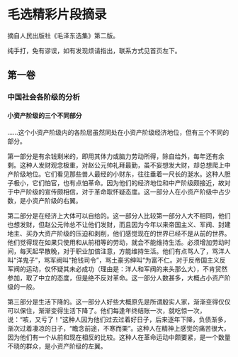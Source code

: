 # 毛选精彩片段摘录

摘自人民出版社《毛泽东选集》第二版。

纯手打，免有谬误，如有发现烦请指出，联系方式见首页左下。

## 第一卷

### 中国社会各阶级的分析

#### 小资产阶级的三个不同部分

……这个小资产阶级内的各阶层虽然同处在小资产阶级经济地位，但有三个不同的部分。

第一部分是有余钱剩米的，即用其体力或脑力劳动所得，除自给外，每年还有余剩。这种人发财观念极重，对赵公元帅礼拜最勤，虽不妄想发大财，却总想爬上中产阶级地位。它们看见那些兽人最经的小财东，往往垂着一尺长的涎水。这种人胆子极小，它们怕官，也有点怕革命。因为他们的经济地位和中产阶级颇接近，故对于中产阶级的宣传颇相信，对于革命取怀疑态度。这一部分人在小资产阶级中占少数，是小资产阶级的右翼。

第二部分是在经济上大体可以自给的。这一部分人比较第一部分人大不相同，他们也想发财，但赵公元帅总不让他们发财，而且因为今年以来帝国主义、军阀、封建地主、买办大资产阶级的压迫和剥削，他们感觉现在的世界已经不是从前的世界。他们觉得现在如果只使用和从前相等的劳动，就会不能维持生活。必须增加劳动时间，每天起早散晚，对于职业加倍注意，方能维持生活。他们有点骂人了，骂洋人叫“洋鬼子”，骂军阀叫“抢钱司令”，骂土豪劣绅叫“为富不仁。对于反帝国主义反军阀的运动，仅怀疑其未必成功（理由是：洋人和军阀的来头那么大），不肯贸然参加，取了中立的态度，但是绝不反对革命。这一部分人数甚多，大概占小资产阶级的一般。

第三部分是生活下降的。这一部分人好些大概原先是所谓殷实人家，渐渐变得仅仅可以保住，渐渐变得生活下降了。他们每逢年终结账一次，就吃惊一次，说：“咳，又亏了！”这种人因为他们过去过着好日子，后来逐年下降，负债渐多，渐次过着凄凉的日子，“瞻念前途，不寒而栗”。这种人在精神上感觉的痛苦很大，因为他们有一个从前和现在相反的比较。这种人在革命运动中颇要紧，是一个数量不晓的群众，是小资产阶级的左翼。